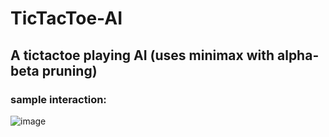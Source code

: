 # TicTacToe-AI
## A tictactoe playing AI (uses minimax with alpha-beta pruning)<br> 
### sample interaction: 

![image](https://user-images.githubusercontent.com/73568701/126739195-89e25e5e-9051-4b44-ad6f-e21228f2afc6.png)
